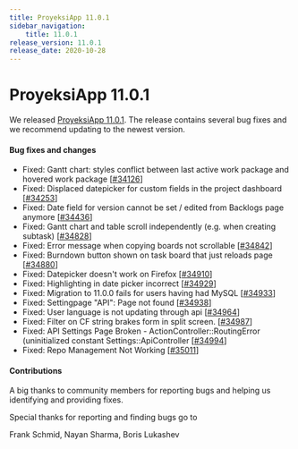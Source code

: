 ```yaml
---
title: ProyeksiApp 11.0.1
sidebar_navigation:
    title: 11.0.1
release_version: 11.0.1
release_date: 2020-10-28
---
```


# ProyeksiApp 11.0.1

We released [ProyeksiApp 11.0.1](https://community.proyeksiapp.com/versions/1453).
The release contains several bug fixes and we recommend updating to the newest version.

<!--more-->
#### Bug fixes and changes

- Fixed: Gantt chart: styles conflict between last active work package and hovered work package  \[[#34126](https://community.proyeksiapp.com/wp/34126)\]
- Fixed: Displaced datepicker for custom fields in the project dashboard \[[#34253](https://community.proyeksiapp.com/wp/34253)\]
- Fixed: Date field for version cannot be set / edited from Backlogs page anymore \[[#34436](https://community.proyeksiapp.com/wp/34436)\]
- Fixed: Gantt chart and table scroll independently (e.g. when creating subtask) \[[#34828](https://community.proyeksiapp.com/wp/34828)\]
- Fixed: Error message when copying boards not scrollable \[[#34842](https://community.proyeksiapp.com/wp/34842)\]
- Fixed: Burndown button shown on task board that just reloads page \[[#34880](https://community.proyeksiapp.com/wp/34880)\]
- Fixed: Datepicker doesn't work on Firefox \[[#34910](https://community.proyeksiapp.com/wp/34910)\]
- Fixed: Highlighting in date picker incorrect \[[#34929](https://community.proyeksiapp.com/wp/34929)\]
- Fixed: Migration to 11.0.0 fails for users having had MySQL \[[#34933](https://community.proyeksiapp.com/wp/34933)\]
- Fixed: Settingpage "API": Page not found  \[[#34938](https://community.proyeksiapp.com/wp/34938)\]
- Fixed: User language is not updating through api \[[#34964](https://community.proyeksiapp.com/wp/34964)\]
- Fixed: Filter on CF string brakes form in split screen. \[[#34987](https://community.proyeksiapp.com/wp/34987)\]
- Fixed: API Settings Page Broken - ActionController::RoutingError (uninitialized constant Settings::ApiController \[[#34994](https://community.proyeksiapp.com/wp/34994)\]
- Fixed: Repo Management Not Working \[[#35011](https://community.proyeksiapp.com/wp/35011)\]

#### Contributions
A big thanks to community members for reporting bugs and helping us identifying and providing fixes.

Special thanks for reporting and finding bugs go to

Frank Schmid, Nayan Sharma, Boris Lukashev
